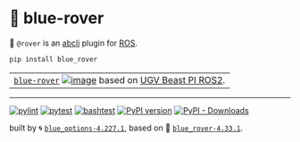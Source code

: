 # 🐬 blue-rover

🐬 `@rover` is an [abcli](https://github.com/kamangir/awesome-bash-cli) plugin for [ROS](https://www.ros.org/). 

```bash
pip install blue_rover
```

|   |
| --- |
| [`blue-rover`](./blue_rover/docs) [![image](https://github.com/waveshareteam/ugv_rpi/raw/main/media/UGV-Rover-details-23.jpg)](./blue_rover/docs) based on [UGV Beast PI ROS2](https://www.waveshare.com/wiki/UGV_Beast_PI_ROS2). |

---


[![pylint](https://github.com/kamangir/blue-rover/actions/workflows/pylint.yml/badge.svg)](https://github.com/kamangir/blue-rover/actions/workflows/pylint.yml) [![pytest](https://github.com/kamangir/blue-rover/actions/workflows/pytest.yml/badge.svg)](https://github.com/kamangir/blue-rover/actions/workflows/pytest.yml) [![bashtest](https://github.com/kamangir/blue-rover/actions/workflows/bashtest.yml/badge.svg)](https://github.com/kamangir/blue-rover/actions/workflows/bashtest.yml) [![PyPI version](https://img.shields.io/pypi/v/blue-rover.svg)](https://pypi.org/project/blue-rover/) [![PyPI - Downloads](https://img.shields.io/pypi/dd/blue-rover)](https://pypistats.org/packages/blue-rover)

built by 🌀 [`blue_options-4.227.1`](https://github.com/kamangir/awesome-bash-cli), based on 🐬 [`blue_rover-4.33.1`](https://github.com/kamangir/blue-rover).


